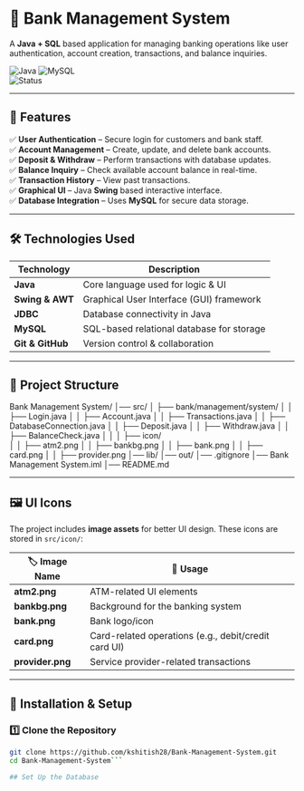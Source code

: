 # 🏦 Bank Management System  

A **Java + SQL** based application for managing banking operations like user authentication, account creation, transactions, and balance inquiries.

![Java](https://img.shields.io/badge/Java-ED8B00?style=for-the-badge&logo=java&logoColor=white) 
![MySQL](https://img.shields.io/badge/MySQL-4479A1?style=for-the-badge&logo=mysql&logoColor=white)  
![Status](https://img.shields.io/badge/Status-Active-success)

---

## 📌 Features  
✅ **User Authentication** – Secure login for customers and bank staff.  
✅ **Account Management** – Create, update, and delete bank accounts.  
✅ **Deposit & Withdraw** – Perform transactions with database updates.  
✅ **Balance Inquiry** – Check available account balance in real-time.  
✅ **Transaction History** – View past transactions.  
✅ **Graphical UI** – Java **Swing** based interactive interface.  
✅ **Database Integration** – Uses **MySQL** for secure data storage.  

---

## 🛠️ Technologies Used  
| Technology  | Description  |
|-------------|--------------|
| **Java** | Core language used for logic & UI |
| **Swing & AWT** | Graphical User Interface (GUI) framework |
| **JDBC** | Database connectivity in Java |
| **MySQL** | SQL-based relational database for storage |
| **Git & GitHub** | Version control & collaboration |

---

## 📂 Project Structure  
Bank Management System/ │── src/ │ ├── bank/management/system/
│ │ ├── Login.java
│ │ ├── Account.java
│ │ ├── Transactions.java
│ │ ├── DatabaseConnection.java
│ │ ├── Deposit.java
│ │ ├── Withdraw.java
│ │ ├── BalanceCheck.java
│ │
│ ├── icon/  
│ │ ├── atm2.png 
│ │ ├── bankbg.png 
│ │ ├── bank.png 
│ │ ├── card.png 
│ │ ├── provider.png 
│── lib/
│── out/
│── .gitignore
│── Bank Management System.iml
│── README.md


---

## 🖼️ UI Icons  
The project includes **image assets** for better UI design. These icons are stored in `src/icon/`:

| 🏷 Image Name  | 🎯 Usage |
|--------------|--------|
| **atm2.png** | ATM-related UI elements |
| **bankbg.png** | Background for the banking system |
| **bank.png** | Bank logo/icon |
| **card.png** | Card-related operations (e.g., debit/credit card UI) |
| **provider.png** | Service provider-related transactions |

---

## 🚀 Installation & Setup  
### **1️⃣ Clone the Repository**  
```sh
git clone https://github.com/kshitish28/Bank-Management-System.git
cd Bank-Management-System```

## Set Up the Database
